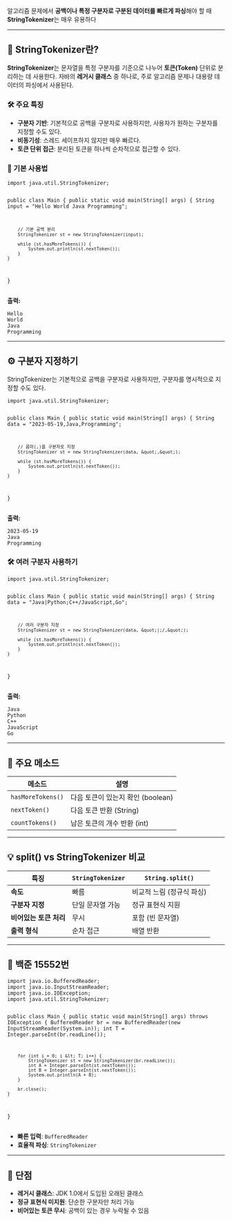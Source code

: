 <p>알고리즘 문제에서 <strong>공백이나 특정 구분자로 구분된 데이터를 빠르게 파싱</strong>해야 할 때 <strong>StringTokenizer</strong>는 매우 유용하다</p>
<hr />
<h2 id="📌-stringtokenizer란">📌 StringTokenizer란?</h2>
<p><strong>StringTokenizer</strong>는 문자열을 특정 구분자를 기준으로 나누어 <strong>토큰(Token)</strong> 단위로 분리하는 데 사용한다. 
자바의 <strong>레거시 클래스</strong> 중 하나로, 주로 알고리즘 문제나 대용량 데이터의 파싱에서 사용된다.</p>
<h3 id="🛠-주요-특징"><strong>🛠 주요 특징</strong></h3>
<ul>
<li><strong>구분자 기반</strong>: 기본적으로 공백을 구분자로 사용하지만, 사용자가 원하는 구분자를 지정할 수도 있다.</li>
<li><strong>비동기성</strong>: 스레드 세이프하지 않지만 매우 빠르다.</li>
<li><strong>토큰 단위 접근</strong>: 분리된 토큰을 하나씩 순차적으로 접근할 수 있다.</li>
</ul>
<h3 id="📝-기본-사용법"><strong>📝 기본 사용법</strong></h3>
<pre><code class="language-java">import java.util.StringTokenizer;

public class Main {
    public static void main(String[] args) {
        String input = &quot;Hello World Java Programming&quot;;

        // 기본 공백 분리
        StringTokenizer st = new StringTokenizer(input);

        while (st.hasMoreTokens()) {
            System.out.println(st.nextToken());
        }
    }
}</code></pre>
<p><strong>출력:</strong></p>
<pre><code>Hello
World
Java
Programming</code></pre><hr />
<h2 id="⚙️-구분자-지정하기">⚙️ 구분자 지정하기</h2>
<p>StringTokenizer는 기본적으로 공백을 구분자로 사용하지만, 구분자를 명시적으로 지정할 수도 있다.</p>
<pre><code class="language-java">import java.util.StringTokenizer;

public class Main {
    public static void main(String[] args) {
        String data = &quot;2023-05-19,Java,Programming&quot;;

        // 콤마(,)를 구분자로 지정
        StringTokenizer st = new StringTokenizer(data, &quot;,&quot;);

        while (st.hasMoreTokens()) {
            System.out.println(st.nextToken());
        }
    }
}</code></pre>
<p><strong>출력:</strong></p>
<pre><code>2023-05-19
Java
Programming</code></pre><h3 id="🛠-여러-구분자-사용하기"><strong>🛠 여러 구분자 사용하기</strong></h3>
<pre><code class="language-java">import java.util.StringTokenizer;

public class Main {
    public static void main(String[] args) {
        String data = &quot;Java|Python;C++/JavaScript,Go&quot;;

        // 여러 구분자 지정
        StringTokenizer st = new StringTokenizer(data, &quot;|;/,&quot;);

        while (st.hasMoreTokens()) {
            System.out.println(st.nextToken());
        }
    }
}</code></pre>
<p><strong>출력:</strong></p>
<pre><code>Java
Python
C++
JavaScript
Go</code></pre><hr />
<h2 id="📝-주요-메소드">📝 주요 메소드</h2>
<table>
<thead>
<tr>
<th>메소드</th>
<th>설명</th>
</tr>
</thead>
<tbody><tr>
<td><code>hasMoreTokens()</code></td>
<td>다음 토큰이 있는지 확인 (boolean)</td>
</tr>
<tr>
<td><code>nextToken()</code></td>
<td>다음 토큰 반환 (String)</td>
</tr>
<tr>
<td><code>countTokens()</code></td>
<td>남은 토큰의 개수 반환 (int)</td>
</tr>
</tbody></table>
<hr />
<h2 id="💡-split-vs-stringtokenizer-비교">💡 split() vs StringTokenizer 비교</h2>
<table>
<thead>
<tr>
<th>특징</th>
<th><code>StringTokenizer</code></th>
<th><code>String.split()</code></th>
</tr>
</thead>
<tbody><tr>
<td><strong>속도</strong></td>
<td>빠름</td>
<td>비교적 느림 (정규식 파싱)</td>
</tr>
<tr>
<td><strong>구분자 지정</strong></td>
<td>단일 문자열 가능</td>
<td>정규 표현식 지원</td>
</tr>
<tr>
<td><strong>비어있는 토큰 처리</strong></td>
<td>무시</td>
<td>포함 (빈 문자열)</td>
</tr>
<tr>
<td><strong>출력 형식</strong></td>
<td>순차 접근</td>
<td>배열 반환</td>
</tr>
</tbody></table>
<hr />
<h2 id="🚀-백준-15552번">🚀 백준 15552번</h2>
<pre><code class="language-java">import java.io.BufferedReader;
import java.io.InputStreamReader;
import java.io.IOException;
import java.util.StringTokenizer;

public class Main {
    public static void main(String[] args) throws IOException {
        BufferedReader br = new BufferedReader(new InputStreamReader(System.in));
        int T = Integer.parseInt(br.readLine());

        for (int i = 0; i &lt; T; i++) {
            StringTokenizer st = new StringTokenizer(br.readLine());
            int A = Integer.parseInt(st.nextToken());
            int B = Integer.parseInt(st.nextToken());
            System.out.println(A + B);
        }

        br.close();
    }
}</code></pre>
<ul>
<li><strong>빠른 입력</strong>: <code>BufferedReader</code></li>
<li><strong>효율적 파싱</strong>: <code>StringTokenizer</code></li>
</ul>
<hr />
<h2 id="🚫-단점">🚫 단점</h2>
<ul>
<li><strong>레거시 클래스</strong>: JDK 1.0에서 도입된 오래된 클래스</li>
<li><strong>정규 표현식 미지원</strong>: 단순한 구분자만 처리 가능</li>
<li><strong>비어있는 토큰 무시</strong>: 공백이 있는 경우 누락될 수 있음</li>
</ul>